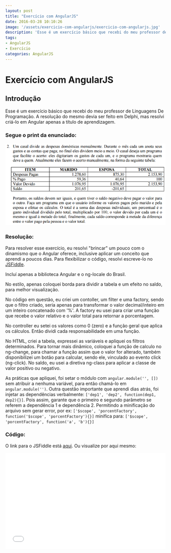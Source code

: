```yaml
---
layout: post
title: "Exercício com AngularJS"
date: 2016-03-28 10:10:26
image: '/assets/exercicio-com-angularjs/exercicio-com-angularjs.jpg'
description: 'Esse é um exercício básico que recebi do meu professor de Linguagens De Programação. A resolução do mesmo devia ser feito em Delphi, mas resolvi criá-lo em Angular apenas a título de aprendizagem.'
tags:
- AngularJS
- Exercício
categories: AngularJS
---
```


# Exercício com AngularJS

## Introdução
Esse é um exercício básico que recebi do meu professor de Linguagens De Programação. A resolução do mesmo devia ser feito em Delphi, mas resolvi criá-lo em Angular apenas a título de aprendizagem.

### Segue o print da enunciado:
![Print do Exercício](/assets/exercicio-com-angularjs/exercicio-pdf.png)

### Resolução:
Para resolver esse exercício, eu resolvi "brincar" um pouco com o dinamismo que o Angular oferece, inclusive aplicar um conceito que aprendi a poucos dias.
Para flexibilizar o código, resolvi escreve-lo no [JSFiddle](https://jsfiddle.net/). 

Incluí apenas a biblioteca Angular e o ng-locale do Brasil. 

No estilo, apenas coloquei borda para dividir a tabela e um efeito no saldo, para melhor visualização.

No código em questão, eu criei um contoller, um filter e uma factory, sendo que o filtro criado, seria apenas para transformar o valor decimal/inteiro em um inteiro concatenado com '%'. A factory eu usei para criar uma função que recebe o valor relativo e o valor total para retornar a porcentagem.

No controller eu setei os valores como 0 (zero) e a função geral que aplica os cálculos. Então dividi cada responsabilidade em uma função.

No HTML, criei a tabela, expressei as variáveis e apliquei os filtros determinados. Para tornar mais dinâmico, coloquei a função de calculo no ng-change, para chamar a função assim que o valor for alterado, também disponibilizei um botão para calcular, sendo ele, vinculado ao evento click (ng-click). No saldo, eu usei a diretiva ng-class para aplicar a classe de valor positivo ou negativo.

As práticas que apliquei, foi setar o módulo com `angular.module('', [])` sem atribuir a nenhuma variável, para então chamá-lo em `angular.module('')`. Outra questão importante que aprendi dias atrás, foi injetar as dependências verbalmente: `['dep1', 'dep2', function(dep1, dep2){}]`. Pois assim, garante que o primeiro e segundo parâmetro se referem a dependência 1 e dependência 2. Permitindo a minificação do arquivo sem gerar error, por ex: `['$scope', 'porcentFactory', function('$scope', 'porcentFactory'){}]` minifica para: `['$scope', 'porcentFactory', function('a', 'b'){}]`

### Código:
O link para o JSFiddle está [aqui](https://jsfiddle.net/lucasmahle/t4csk866/7/).
Ou visualize por aqui mesmo:
<iframe width="100%" height="300" src="//jsfiddle.net/lucasmahle/t4csk866/7/embedded/js,html,css,result/dark/" allowfullscreen="allowfullscreen" frameborder="0"></iframe>